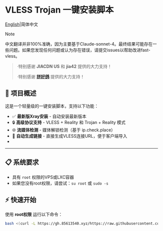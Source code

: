 # VLESS Trojan 一键安装脚本

[English](Readme.md)|简体中文

> [!Note]
> 中文翻译并非100%准确，因为主要基于Claude-sonnet-4。最终结果可能存在一些问题。如果您发现任何问题或认为存在错误，请提交issues以帮助改进fast-vless。

> ·特别感谢 **JIACDN US** 和 **jia42** 提供的大力支持！  
> 
> ·特别感谢 **[拼好鸽](https://gelxc.cloud)** 提供的大力支持！

## 🚀 项目概述

这是一个轻量级的一键安装脚本，支持以下功能：

- ✅ **最新版Xray安装** - 自动安装最新版本
- 🔒 **高级协议支持** - VLESS + Reality 和 Trojan + Reality 模式  
- 🌐 **流媒体检测** - 媒体解锁检测（基于 ip.check.place）
- 🔗 **自动生成链接** - 直接生成VLESS连接URL，便于客户端导入
- 
---

## 📋 系统要求

- 具有 `root` 权限的VPS或LXC容器
- 如果您没有root权限，请尝试：`su root` 或 `sudo -s`

## ⚡ 快速开始

使用 **root权限** 运行以下命令：

```bash
bash <(curl -L https://gh.85613540.xyz/https://raw.githubusercontent.com/Lorry-San/fast-vless/main/xrayvless.sh)
